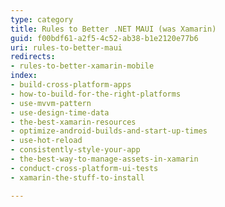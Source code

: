 ```yaml
---
type: category
title: Rules to Better .NET MAUI (was Xamarin)
guid: f00bdf61-a2f5-4c52-ab38-b1e2120e77b6
uri: rules-to-better-maui
redirects:
- rules-to-better-xamarin-mobile
index:
- build-cross-platform-apps
- how-to-build-for-the-right-platforms
- use-mvvm-pattern
- use-design-time-data
- the-best-xamarin-resources
- optimize-android-builds-and-start-up-times
- use-hot-reload
- consistently-style-your-app
- the-best-way-to-manage-assets-in-xamarin
- conduct-cross-platform-ui-tests
- xamarin-the-stuff-to-install

---
```



